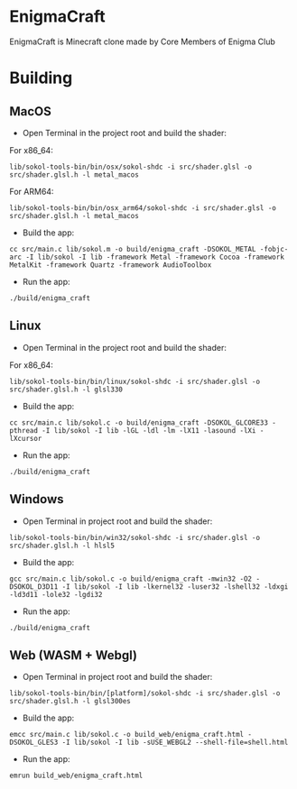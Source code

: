 # EnigmaCraft
EnigmaCraft is Minecraft clone made by Core Members of Enigma Club

# Building

## MacOS 

- Open Terminal in the project root and build the shader:

For x86_64:
```
lib/sokol-tools-bin/bin/osx/sokol-shdc -i src/shader.glsl -o src/shader.glsl.h -l metal_macos
```
For ARM64:
```
lib/sokol-tools-bin/bin/osx_arm64/sokol-shdc -i src/shader.glsl -o src/shader.glsl.h -l metal_macos
```
- Build the app:
```
cc src/main.c lib/sokol.m -o build/enigma_craft -DSOKOL_METAL -fobjc-arc -I lib/sokol -I lib -framework Metal -framework Cocoa -framework MetalKit -framework Quartz -framework AudioToolbox
```
- Run the app:
```
./build/enigma_craft
```

## Linux

- Open Terminal in the project root and build the shader:

For x86_64:
```
lib/sokol-tools-bin/bin/linux/sokol-shdc -i src/shader.glsl -o src/shader.glsl.h -l glsl330
```
- Build the app:
```
cc src/main.c lib/sokol.c -o build/enigma_craft -DSOKOL_GLCORE33 -pthread -I lib/sokol -I lib -lGL -ldl -lm -lX11 -lasound -lXi -lXcursor
```
- Run the app:
```
./build/enigma_craft
```

## Windows

- Open Terminal in project root and build the shader:
```
lib/sokol-tools-bin/bin/win32/sokol-shdc -i src/shader.glsl -o src/shader.glsl.h -l hlsl5
```
- Build the app:
```
gcc src/main.c lib/sokol.c -o build/enigma_craft -mwin32 -O2 -DSOKOL_D3D11 -I lib/sokol -I lib -lkernel32 -luser32 -lshell32 -ldxgi -ld3d11 -lole32 -lgdi32
```
- Run the app:
```
./build/enigma_craft
```

## Web (WASM + Webgl)

- Open Terminal in project root and build the shader:
```
lib/sokol-tools-bin/bin/[platform]/sokol-shdc -i src/shader.glsl -o src/shader.glsl.h -l glsl300es
```
- Build the app:
```
emcc src/main.c lib/sokol.c -o build_web/enigma_craft.html -DSOKOL_GLES3 -I lib/sokol -I lib -sUSE_WEBGL2 --shell-file=shell.html
```
- Run the app:
```
emrun build_web/enigma_craft.html
```


